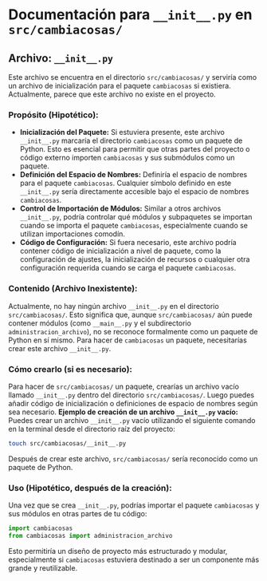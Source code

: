 # Documentación para `__init__.py` en `src/cambiacosas/`
## Archivo: `__init__.py`
Este archivo se encuentra en el directorio `src/cambiacosas/` y serviría como un archivo de inicialización para el paquete `cambiacosas` si existiera. Actualmente, parece que este archivo no existe en el proyecto.
### Propósito (Hipotético):
-   **Inicialización del Paquete:** Si estuviera presente, este archivo `__init__.py` marcaría el directorio `cambiacosas` como un paquete de Python. Esto es esencial para permitir que otras partes del proyecto o código externo importen `cambiacosas` y sus submódulos como un paquete.
-   **Definición del Espacio de Nombres:** Definiría el espacio de nombres para el paquete `cambiacosas`. Cualquier símbolo definido en este `__init__.py` sería directamente accesible bajo el espacio de nombres `cambiacosas`.
-   **Control de Importación de Módulos:** Similar a otros archivos `__init__.py`, podría controlar qué módulos y subpaquetes se importan cuando se importa el paquete `cambiacosas`, especialmente cuando se utilizan importaciones comodín.
-   **Código de Configuración:** Si fuera necesario, este archivo podría contener código de inicialización a nivel de paquete, como la configuración de ajustes, la inicialización de recursos o cualquier otra configuración requerida cuando se carga el paquete `cambiacosas`.
### Contenido (Archivo Inexistente):
Actualmente, no hay ningún archivo `__init__.py` en el directorio `src/cambiacosas/`. Esto significa que, aunque `src/cambiacosas/` aún puede contener módulos (como `__main__.py` y el subdirectorio `administracion_archivo`), no se reconoce formalmente como un paquete de Python en sí mismo. Para hacer de `cambiacosas` un paquete, necesitarías crear este archivo `__init__.py`.
### Cómo crearlo (si es necesario):
Para hacer de `src/cambiacosas/` un paquete, crearías un archivo vacío llamado `__init__.py` dentro del directorio `src/cambiacosas/`. Luego puedes añadir código de inicialización o definiciones de espacio de nombres según sea necesario.
**Ejemplo de creación de un archivo `__init__.py` vacío:**
Puedes crear un archivo `__init__.py` vacío utilizando el siguiente comando en la terminal desde el directorio raíz del proyecto:
```bash
touch src/cambiacosas/__init__.py
```
Después de crear este archivo, `src/cambiacosas/` sería reconocido como un paquete de Python.
### Uso (Hipotético, después de la creación):
Una vez que se crea `__init__.py`, podrías importar el paquete `cambiacosas` y sus módulos en otras partes de tu código:
```python
import cambiacosas
from cambiacosas import administracion_archivo
```
Esto permitiría un diseño de proyecto más estructurado y modular, especialmente si `cambiacosas` estuviera destinado a ser un componente más grande y reutilizable.
